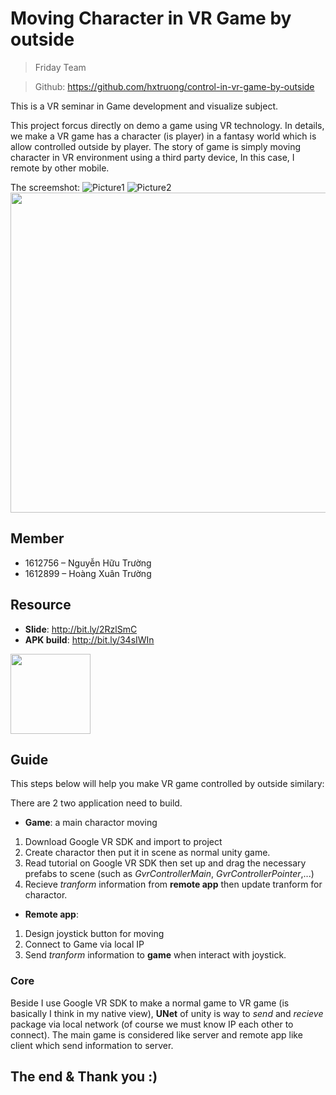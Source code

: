# Moving Character in VR Game by outside
> Friday Team

> Github: https://github.com/hxtruong/control-in-vr-game-by-outside

This is a VR seminar in Game development and visualize subject.

This project forcus directly on demo a game using VR technology. In details, we make a VR game has a character (is player) in a fantasy world which is allow controlled outside by player. The story of game is simply moving character in VR environment using a third party device, In this case, I remote by other mobile.

The screemshot:
![Picture1](https://user-images.githubusercontent.com/24609363/72690015-741e8f80-3b4a-11ea-8fb9-35a465ebd301.png)
![Picture2](https://user-images.githubusercontent.com/24609363/72690016-741e8f80-3b4a-11ea-9d28-93957188eaac.png)
 <img src="https://user-images.githubusercontent.com/24609363/72690017-741e8f80-3b4a-11ea-9dd8-4155bd3d6de5.png" width="512">


## Member
 * 1612756 – Nguyễn Hữu Trường
 * 1612899 – Hoàng Xuân Trường
## Resource
 - __Slide__: http://bit.ly/2RzlSmC 
 - __APK build__: http://bit.ly/34sIWIn

 <img src="https://user-images.githubusercontent.com/24609363/72690018-74b72600-3b4a-11ea-8670-8eb66c092a28.png" width="128">

## Guide
This steps below will help you make VR game controlled by outside similary:

There are 2 two application need to build. 
- __Game__: a main charactor moving
1. Download Google VR SDK and import to project
2. Create charactor then put it in scene as normal unity game.
3. Read tutorial on Google VR SDK then set up and drag the necessary prefabs to scene (such as *GvrControllerMain*, *GvrControllerPointer*,...)
4. Recieve *tranform* information from __remote app__ then update tranform for charactor.

- __Remote app__: 
1. Design joystick button for moving
2. Connect to Game via local IP
3. Send *tranform* information to __game__ when interact with joystick.

### Core
Beside I use Google VR SDK to make a normal game to VR game (is basically I think in my native view), __UNet__ of unity is way to *send* and *recieve* package via local network (of course we must know IP each other to connect). The main game is considered like server and remote app like client which send information to server.

##  The end & Thank you :)
